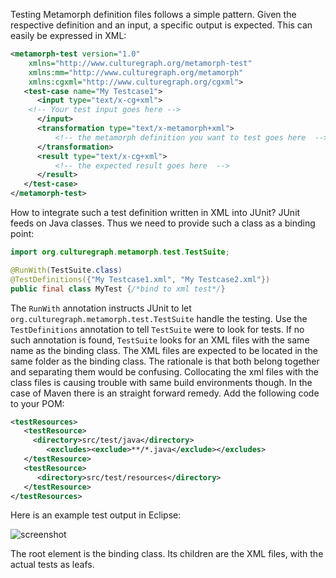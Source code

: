 Testing Metamorph definition files follows a simple pattern. Given the
respective definition and an input, a specific output is expected. This can
easily be expressed in XML:

```xml
<metamorph-test version="1.0"
	xmlns="http://www.culturegraph.org/metamorph-test" 
	xmlns:mm="http://www.culturegraph.org/metamorph"
	xmlns:cgxml="http://www.culturegraph.org/cgxml">
   <test-case name="My Testcase1">
      <input type="text/x-cg+xml">
	<!-- Your test input goes here -->           
      </input>
      <transformation type="text/x-metamorph+xml">
          <!-- the metamorph definition you want to test goes here  -->   
      </transformation>
      <result type="text/x-cg+xml">
          <!-- the expected result goes here  -->  
      </result>
   </test-case>
</metamorph-test>
```

How to integrate such a test definition written in XML into JUnit? JUnit feeds
on Java classes. Thus we need to provide such a class as a binding point:

```java
import org.culturegraph.metamorph.test.TestSuite;

@RunWith(TestSuite.class)
@TestDefinitions({"My Testcase1.xml", "My Testcase2.xml"})
public final class MyTest {/*bind to xml test*/}
```

The `RunWith` annotation instructs JUnit to let `org.culturegraph.metamorph.test.TestSuite` handle the testing.
Use the `TestDefinitions` annotation to tell `TestSuite` were to look
for tests. If no such annotation is found, `TestSuite` looks for an XML
files with the same name as the binding class. The XML files are expected to be
located in the same folder as the binding class. The rationale is that both
belong together and separating them would be confusing. Collocating the xml
files with the class files is causing trouble with same build environments
though. In the case of Maven there is an straight forward remedy. Add the following code to your POM: 

```xml
<testResources>
   <testResource>
     <directory>src/test/java</directory>
        <excludes><exclude>**/*.java</exclude></excludes>	
   </testResource>
   <testResource>
      <directory>src/test/resources</directory>
   </testResource>
</testResources> 
```

Here is an example test output in Eclipse:

![screenshot](img/junit.png)

The root
element is the binding class. Its children are the XML files, with the actual
tests as leafs.